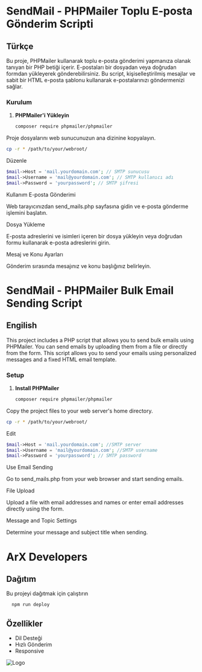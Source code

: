 # SendMail - PHPMailer Toplu E-posta Gönderim Scripti

## Türkçe

Bu proje, PHPMailer kullanarak toplu e-posta gönderimi yapmanıza olanak tanıyan bir PHP betiği içerir. E-postaları bir dosyadan veya doğrudan formdan yükleyerek gönderebilirsiniz. Bu script, kişiselleştirilmiş mesajlar ve sabit bir HTML e-posta şablonu kullanarak e-postalarınızı göndermenizi sağlar.

### Kurulum

1. **PHPMailer'i Yükleyin**
   
   ```bash
   composer require phpmailer/phpmailer
   ```

Proje dosyalarını web sunucunuzun ana dizinine kopyalayın.

   ```bash
cp -r * /path/to/your/webroot/
```
Düzenle
```php 
$mail->Host = 'mail.yourdomain.com'; // SMTP sunucusu
$mail->Username = 'mail@yourdomain.com'; // SMTP kullanıcı adı
$mail->Password = 'yourpassword'; // SMTP şifresi
```

Kullanım
E-posta Gönderimi

Web tarayıcınızdan send_mails.php sayfasına gidin ve e-posta gönderme işlemini başlatın.

Dosya Yükleme

E-posta adreslerini ve isimleri içeren bir dosya yükleyin veya doğrudan formu kullanarak e-posta adreslerini girin.

Mesaj ve Konu Ayarları

Gönderim sırasında mesajınız ve konu başlığınız belirleyin.

# SendMail - PHPMailer Bulk Email Sending Script

## Engilish

This project includes a PHP script that allows you to send bulk emails using PHPMailer. You can send emails by uploading them from a file or directly from the form. This script allows you to send your emails using personalized messages and a fixed HTML email template.

### Setup

1. **Install PHPMailer**
   
   ```bash
   composer require phpmailer/phpmailer
   ```

Copy the project files to your web server's home directory.

   ```bash
cp -r * /path/to/your/webroot/
```
Edit
```php 
$mail->Host = 'mail.yourdomain.com'; //SMTP server
$mail->Username = 'mail@yourdomain.com'; //SMTP username
$mail->Password = 'yourpassword'; // SMTP password
```

Use
Email Sending

Go to send_mails.php from your web browser and start sending emails.

File Upload

Upload a file with email addresses and names or enter email addresses directly using the form.

Message and Topic Settings

Determine your message and subject title when sending.

# ArX Developers


## Dağıtım

Bu projeyi dağıtmak için çalıştırın

```bash
  npm run deploy
```

  
## Özellikler

- Dil Desteği
- Hızlı Gönderim
- Responsive

  
![Logo](https://arxdevelopers.github.io/assets/img/arx-logo.png)

    